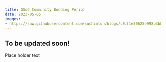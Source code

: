 ```yaml
---
title: GSoC Community Bonding Period
date: 2023-05-05
images: 
- https://raw.githubusercontent.com/suchinton/blogs/c8bf1e50625e998b3bb64d65e3f7d1228ffde4aa/images/CBP/GSoC-at-AGL.png
---
```


## To be updated soon!

Place holder text
<!--- [AGL Weekly Dev Meet](https://wiki.automotivelinux.org/dev-call-info) -->
 

